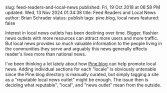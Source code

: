 slug: feed-readers-and-local-news
published: Fri, 19 Oct 2018 at 06:58 PM
updated: Wed, 13 Nov 2024 01:34:38 
title: Feed Readers and Local News
author: Brian Schrader
status: publish
tags: pine.blog, local news
featured: false

Interest in local news outlets has been declining over time. Bigger, flashier news outlets with more resources can attract more users and more traffic. But local news provides so much valuable information to the people living in the communities they serve and arguably this news generally effects reader's lives more than national news.

I've been thinking a lot lately about how [Pine.blog][pine] can help promote local news. Adding individual sections for each "locale" is obviously untenable since the Pine.blog directory is manually curated, but simply tagging a site as a "reputable local news outlet" might be enough. The issue then is deciding what  reputable", "local", and "news outlet" mean from the outside.

[pine]: https://pine.blog/
